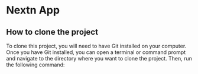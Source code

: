 # Nextn App

## How to clone the project

To clone this project, you will need to have Git installed on your computer. Once you have Git installed, you can open a terminal or command prompt and navigate to the directory where you want to clone the project. Then, run the following command:


